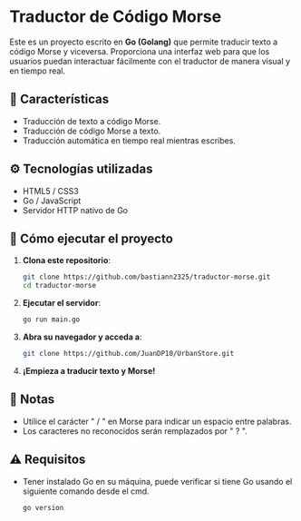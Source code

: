# Traductor de Código Morse

Este es un proyecto escrito en **Go (Golang)** que permite traducir texto a código Morse y viceversa. Proporciona una interfaz web para que los usuarios puedan interactuar fácilmente con el traductor de manera visual y en tiempo real.

## 🚀 Características

- Traducción de texto a código Morse.
- Traducción de código Morse a texto.
- Traducción automática en tiempo real mientras escribes.

## ⚙️ Tecnologías utilizadas

- HTML5 / CSS3
- Go / JavaScript
- Servidor HTTP nativo de Go

## 🧪 Cómo ejecutar el proyecto

1. **Clona este repositorio**:

    ```bash
    git clone https://github.com/bastiann2325/traductor-morse.git
    cd traductor-morse
    ```

2. **Ejecutar el servidor**:

    ```bash
    go run main.go
    ```

3. **Abra su navegador y acceda a**:

    ```bash
    git clone https://github.com/JuanDP10/UrbanStore.git
    ```

4. **¡Empieza a traducir texto y Morse!**

## 📌 Notas

- Utilice el carácter " / " en Morse para indicar un espacio entre palabras.
- Los caracteres no reconocidos serán remplazados por " ? ".

## ⚠️ Requisitos

- Tener instalado Go en su máquina, puede verificar si tiene Go usando el siguiente comando desde el cmd.

     ```bash
    go version
    ```

